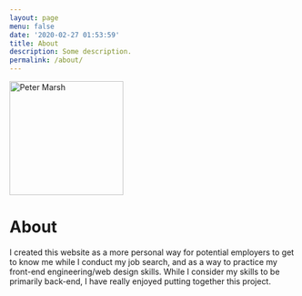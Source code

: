 ```yaml
---
layout: page
menu: false
date: '2020-02-27 01:53:59'
title: About
description: Some description.
permalink: /about/
---
```


<img class="img-rounded" src="/assets/img/uploads/profile.png" alt="Peter Marsh" width="200">

# About

I created this website as a more personal way for potential employers to get to know me while I conduct my job search, and as a way to practice my front-end engineering/web design skills. While I consider my skills to be primarily back-end, I have really enjoyed putting together this project.
